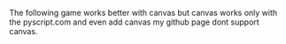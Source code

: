 The following game works better with canvas but canvas works only with the pyscript.com and even add canvas my github page dont support canvas.
